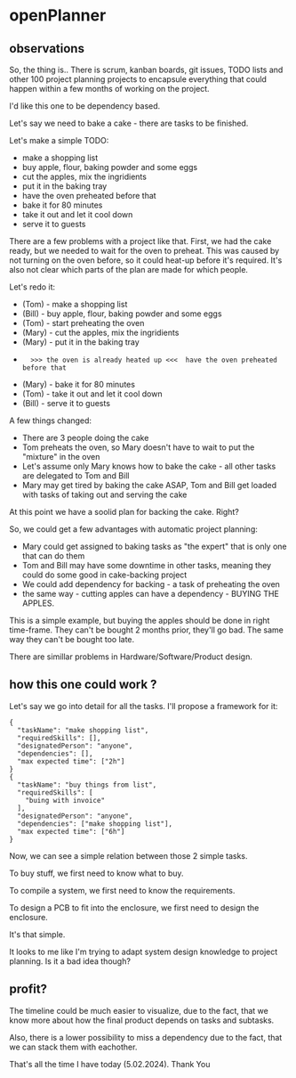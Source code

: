 # openPlanner

## observations 

So, the thing is.. There is scrum, kanban boards, git issues, TODO lists and other 100 project planning projects to encapsule everything that could happen within a few months of working on the project.

I'd like this one to be dependency based.

Let's say we need to bake a cake - there are tasks to be finished. 

Let's make a simple TODO:
- make a shopping list
- buy apple, flour, baking powder and some eggs
- cut the apples, mix the ingridients
- put it in the baking tray
- have the oven preheated before that
- bake it for 80 minutes
- take it out and let it cool down
- serve it to guests

There are a few problems with a project like that. First, we had the cake ready, but we needed to wait for the oven to preheat. This was caused by not turning on the oven before, so it could heat-up before it's required. It's also not clear which parts of the plan are made for which people.

Let's redo it:
- (Tom)   - make a shopping list
- (Bill)  - buy apple, flour, baking powder and some eggs
- (Tom)   -     start preheating the oven
- (Mary)  - cut the apples, mix the ingridients
- (Mary)  - put it in the baking tray
-       >>> the oven is already heated up <<<  have the oven preheated before that
- (Mary)  - bake it for 80 minutes
- (Tom)   - take it out and let it cool down
- (Bill)  - serve it to guests



A few things changed:
- There are 3 people doing the cake
- Tom preheats the oven, so Mary doesn't have to wait to put the "mixture" in the oven
- Let's assume only Mary knows how to bake the cake - all other tasks are delegated to Tom and Bill
- Mary may get tired by baking the cake ASAP, Tom and Bill get loaded with tasks of taking out and serving the cake

At this point we have a soolid plan for backing the cake. Right?


So, we could get a few advantages with automatic project planning:
- Mary could get assigned to baking tasks as "the expert" that is only one that can do them
- Tom and Bill may have some downtime in other tasks, meaning they could do some good in cake-backing project
- We could add dependency for backing - a task of preheating the oven
- the same way - cutting apples can have a dependency - BUYING THE APPLES.

This is a simple example, but buying the apples should be done in right time-frame. They can't be bought 2 months prior, they'll go bad. The same way they can't be bought too late.


There are simillar problems in Hardware/Software/Product design.

## how this one could work ? 


Let's say we go into detail for all the tasks. I'll propose a framework for it:
```
{
  "taskName": "make shopping list",
  "requiredSkills": [],
  "designatedPerson": "anyone",
  "dependencies": [],
  "max expected time": ["2h"]
}
{
  "taskName": "buy things from list",
  "requiredSkills": [
    "buing with invoice"
  ],
  "designatedPerson": "anyone",
  "dependencies": ["make shopping list"],
  "max expected time": ["6h"]
}
```

Now, we can see a simple relation between those 2 simple tasks. 

To buy stuff, we first need to know what to buy. 

To compile a system, we first need to know the requirements. 

To design a PCB to fit into the enclosure, we first need to design the enclosure.

It's that simple.

It looks to me like I'm trying to adapt system design knowledge to project planning. Is it a bad idea though?

## profit?

The timeline could be much easier to visualize, due to the fact, that we know more about how the final product depends on tasks and subtasks.

Also, there is a lower possibility to miss a dependency due to the fact, that we can stack them with eachother.

That's all the time I have today (5.02.2024). Thank You








